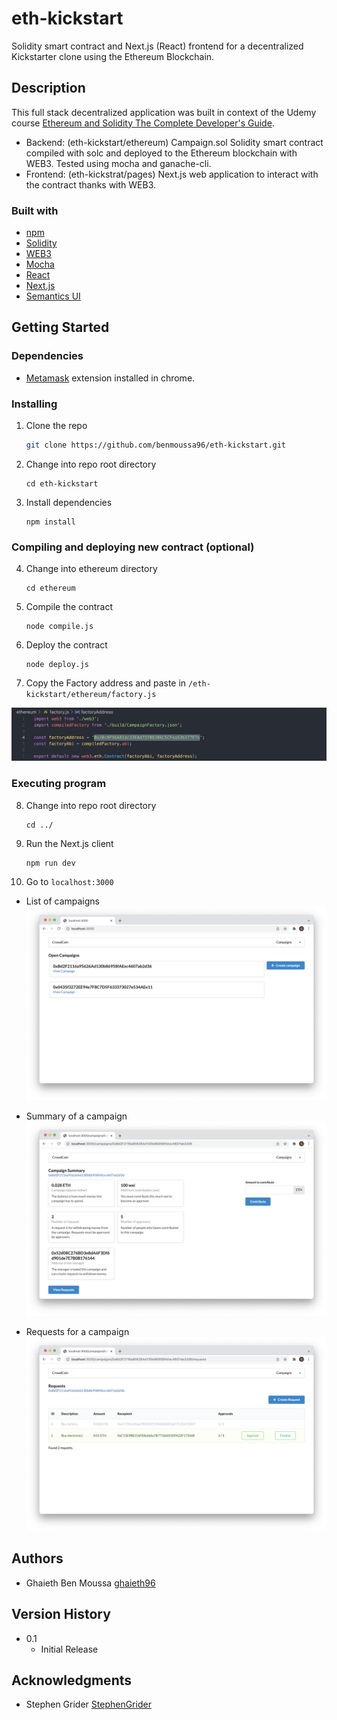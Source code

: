 # eth-kickstart
Solidity smart contract and Next.js (React) frontend for a decentralized Kickstarter clone using the Ethereum Blockchain.

## Description

This full stack decentralized application was built in context of the Udemy course [Ethereum and Solidity The Complete Developer's Guide](https://www.udemy.com/course/ethereum-and-solidity-the-complete-developers-guide/).
* Backend: (eth-kickstart/ethereum)
    Campaign.sol Solidity smart contract compiled with solc and deployed to the Ethereum blockchain with WEB3.
    Tested using mocha and ganache-cli.
* Frontend: (eth-kickstrat/pages)
    Next.js web application to interact with the contract thanks with WEB3.

### Built with

* [npm](https://www.npmjs.com)
* [Solidity](https://github.com/ethereum/solidity)
* [WEB3](https://web3js.readthedocs.io/en/v1.5.2/)
* [Mocha](https://mochajs.org)
* [React](https://reactjs.org)
* [Next.js](https://nextjs.org)
* [Semantics UI](https://semantic-ui.com)

## Getting Started

### Dependencies

* [Metamask](https://metamask.io) extension installed in chrome.

### Installing

1. Clone the repo

   ```sh
   git clone https://github.com/benmoussa96/eth-kickstart.git
   ```
2. Change into repo root directory

    ```
    cd eth-kickstart
    ```
3. Install dependencies

    ```
    npm install
    ```

### Compiling and deploying new contract (optional)

4. Change into ethereum directory

    ```
    cd ethereum
    ```
5. Compile the contract

    ```
    node compile.js
    ```
6. Deploy the contract

    ```
    node deploy.js
    ```
7. Copy the Factory address and paste in `/eth-kickstart/ethereum/factory.js`

![Factory address](https://github.com/benmoussa96/eth-kickstart/blob/master/images/factory.png?raw=true)

### Executing program

8. Change into repo root directory

    ```
    cd ../
    ```
9. Run the Next.js client

    ```
    npm run dev
    ```
10. Go to `localhost:3000`


* List of campaigns
![List of campaigns](https://github.com/benmoussa96/eth-kickstart/blob/master/images/campaigns-list.png?raw=true)

* Summary of a campaign
![Summary of a campaign](https://github.com/benmoussa96/eth-kickstart/blob/master/images/campaign-summary.png?raw=true)

* Requests for a campaign
![Requests for a campaign](https://github.com/benmoussa96/eth-kickstart/blob/master/images/campaign-requests.png?raw=true)

## Authors

* Ghaieth Ben Moussa
    [ghaieth96](https://github.com/benmoussa96)

## Version History

* 0.1
    * Initial Release

## Acknowledgments

* Stephen Grider
    [StephenGrider](https://github.com/StephenGrider)